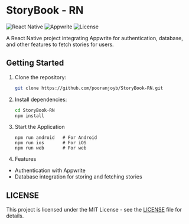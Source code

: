 # StoryBook - RN

![React Native](https://img.shields.io/badge/React_Native-0.72.6-blue?style=flat-square&logo=react)
![Appwrite](https://img.shields.io/badge/Appwrite-13.0.1-blue?style=flat-square&logo=appwrite)
![License](https://img.shields.io/badge/License-MIT-green?style=flat-square)

A React Native project integrating Appwrite for authentication, database, and other features to fetch stories for users.

## Getting Started

1. Clone the repository:

   ```bash
   git clone https://github.com/pooranjoyb/StoryBook-RN.git
   ```
   
2. Install dependencies:
   ```bash
   cd StoryBook-RN
   npm install
   ```

3. Start the Application
   ```
   npm run android   # For Android
   npm run ios       # For iOS
   npm run web       # For web
   ```
4. Features

- Authentication with Appwrite
- Database integration for storing and fetching stories

## LICENSE

This project is licensed under the MIT License - see the [LICENSE](LICENSE) file for details.
